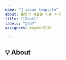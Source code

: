 ```yaml
---
name: "🙊 issue template"
about: 보연의 새로운 이슈 추가
title: "[Feat]"
labels: "🙊보연"
assignees: boyeon0119

---
```


## 💡 About
<!--무엇에 관한 이슈인지 소개해주세요.-->
